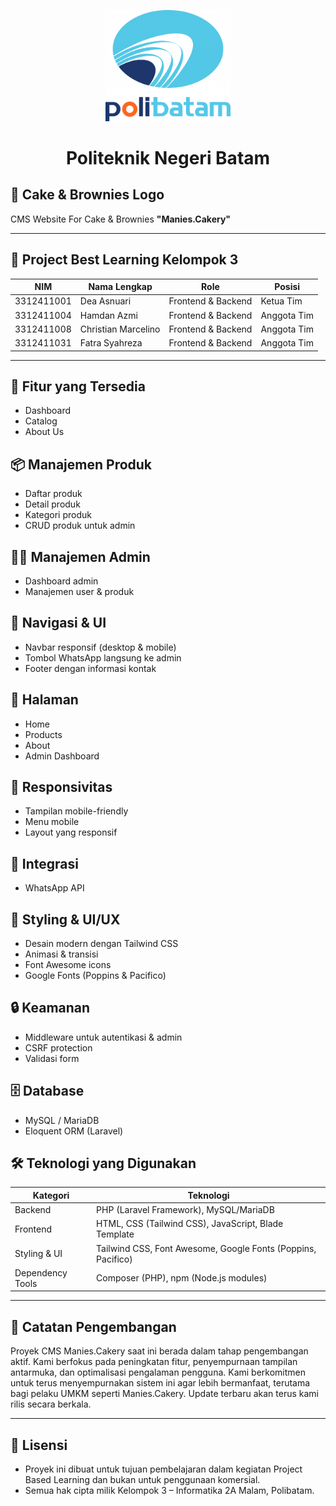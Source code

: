 <p align="center">
  <img src="logo-polibatam.png" width="200">

</p>

<h1 align="center">Politeknik Negeri Batam</h1>

## 🍰 Cake & Brownies Logo

CMS Website For Cake & Brownies **"Manies.Cakery"**

---

## 📄 Project Best Learning Kelompok 3

| NIM        | Nama Lengkap          | Role                | Posisi       |
|------------|------------------------|---------------------|--------------|
| 3312411001 | Dea Asnuari            | Frontend & Backend  | Ketua Tim    |
| 3312411004 | Hamdan Azmi            | Frontend & Backend  | Anggota Tim  |
| 3312411008 | Christian Marcelino    | Frontend & Backend  | Anggota Tim  |
| 3312411031 | Fatra Syahreza         | Frontend & Backend  | Anggota Tim  |

---

## 🔧 Fitur yang Tersedia
- Dashboard  
- Catalog  
- About Us  
   

## 📦 Manajemen Produk
- Daftar produk  
- Detail produk  
- Kategori produk  
- CRUD produk untuk admin  

## 🧑‍💼 Manajemen Admin
- Dashboard admin  
- Manajemen user & produk  

## 🧭 Navigasi & UI
- Navbar responsif (desktop & mobile)   
- Tombol WhatsApp langsung ke admin  
- Footer dengan informasi kontak  

## 📄 Halaman
- Home  
- Products  
- About    
- Admin Dashboard  

## 📱 Responsivitas
- Tampilan mobile-friendly  
- Menu mobile  
- Layout yang responsif  

## 🔗 Integrasi
- WhatsApp API  
 

## 🎨 Styling & UI/UX
- Desain modern dengan Tailwind CSS  
- Animasi & transisi  
- Font Awesome icons  
- Google Fonts (Poppins & Pacifico)  

## 🔒 Keamanan
- Middleware untuk autentikasi & admin  
- CSRF protection  
- Validasi form  

## 🗄️ Database
- MySQL / MariaDB  
- Eloquent ORM (Laravel)  

## 🛠️ Teknologi yang Digunakan

| Kategori        | Teknologi                                                                 |
|-----------------|---------------------------------------------------------------------------|
| Backend         | PHP (Laravel Framework), MySQL/MariaDB                                   |
| Frontend        | HTML, CSS (Tailwind CSS), JavaScript, Blade Template                     |
| Styling & UI    | Tailwind CSS, Font Awesome, Google Fonts (Poppins, Pacifico)             |
| Dependency Tools| Composer (PHP), npm (Node.js modules)                                    |

---

## 🚀 Catatan Pengembangan

Proyek CMS Manies.Cakery saat ini berada dalam tahap pengembangan aktif.
Kami berfokus pada peningkatan fitur, penyempurnaan tampilan antarmuka, dan optimalisasi pengalaman pengguna. 
Kami berkomitmen untuk terus menyempurnakan sistem ini agar lebih bermanfaat, terutama bagi pelaku UMKM seperti Manies.Cakery.
Update terbaru akan terus kami rilis secara berkala.

---

## 📌 Lisensi
- Proyek ini dibuat untuk tujuan pembelajaran dalam kegiatan Project Based Learning dan bukan untuk penggunaan komersial.  
- Semua hak cipta milik Kelompok 3 – Informatika 2A Malam, Polibatam.
